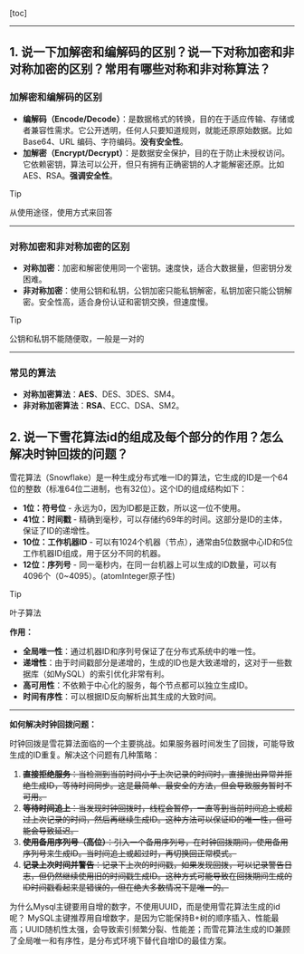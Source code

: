 [toc]

---

## 1. 说一下加解密和编解码的区别？说一下对称加密和非对称加密的区别？常用有哪些对称和非对称算法？

### 加解密和编解码的区别

- **编解码（Encode/Decode）**：是数据格式的转换，目的在于适应传输、存储或者兼容性需求。它公开透明，任何人只要知道规则，就能还原原始数据。比如 Base64、URL 编码、字符编码。**没有安全性**。
- **加解密（Encrypt/Decrypt）**：是数据安全保护，目的在于防止未授权访问。它依赖密钥，算法可以公开，但只有拥有正确密钥的人才能解密还原。比如 AES、RSA。**强调安全性**。

> [!tip]
>
> 从使用途径，使用方式来回答

------

### 对称加密和非对称加密的区别

- **对称加密**：加密和解密使用同一个密钥。速度快，适合大数据量，但密钥分发困难。
- **非对称加密**：使用公钥和私钥，公钥加密只能私钥解密，私钥加密只能公钥解密。安全性高，适合身份认证和密钥交换，但速度慢。

> [!tip]
>
> 公钥和私钥不能随便取，一般是一对的

------

### 常见的算法

- **对称加密算法**：**AES**、DES、3DES、SM4。
- **非对称加密算法**：**RSA**、ECC、DSA、SM2。



## 2. 说一下雪花算法id的组成及每个部分的作用？怎么解决时钟回拨的问题？

雪花算法（Snowflake）是一种生成分布式唯一ID的算法，它生成的ID是一个64位的整数（标准64位二进制，也有32位）。这个ID的组成结构如下：

- **1位：符号位** - 永远为0，因为ID都是正数，所以这一位不使用。
- **41位：时间戳** - 精确到毫秒，可以存储约69年的时间。这部分是ID的主体，保证了ID的递增性。
- **10位：工作机器ID** - 可以有1024个机器（节点），通常由5位数据中心ID和5位工作机器ID组成，用于区分不同的机器。
- **12位：序列号** - 同一毫秒内，在同一台机器上可以生成的ID数量，可以有4096个（0~4095）。(atomInteger原子性)

> [!tip] 
>
> 叶子算法

**作用：**

- **全局唯一性**：通过机器ID和序列号保证了在分布式系统中的唯一性。
- **递增性**：由于时间戳部分是递增的，生成的ID也是大致递增的，这对于一些数据库（如MySQL）的索引优化非常有利。
- **高可用性**：不依赖于中心化的服务，每个节点都可以独立生成ID。
- **时间有序性**：可以根据ID反向解析出其生成的大致时间。

------

**如何解决时钟回拨问题：**

时钟回拨是雪花算法面临的一个主要挑战。如果服务器时间发生了回拨，可能导致生成的ID重复。解决这个问题有几种策略：

1. ~~**直接拒绝服务**：当检测到当前时间小于上次记录的时间时，直接抛出异常并拒绝生成ID，等待时间同步。这是最简单、最安全的方法，但会导致服务暂时不可用。~~
2. ~~**等待时间追上**：当发现时钟回拨时，线程会暂停，一直等到当前时间追上或超过上次记录的时间，然后再继续生成ID。这种方法可以保证ID的唯一性，但可能会导致延迟。~~
3. ~~**使用备用序列号（高位）**：引入一个备用序列号，在时钟回拨期间，使用备用序列号来生成ID。当时间追上或超过时，再切换回正常模式。~~
4. ~~**记录上次时间并警告**：记录下上次的时间戳，如果发现回拨，可以记录警告日志，但仍然继续使用旧的时间戳生成ID。这种方式可能导致在回拨期间生成的ID时间戳看起来是错误的，但在绝大多数情况下是唯一的。~~



为什么Mysql主键要用自增的数字，不使用UUID，而是使用雪花算法生成的id呢？
MySQL主键推荐用自增数字，是因为它能保持B+树的顺序插入、性能最高；UUID随机性太强，会导致索引频繁分裂、性能差；而雪花算法生成的ID兼顾了全局唯一和有序性，是分布式环境下替代自增ID的最佳方案。